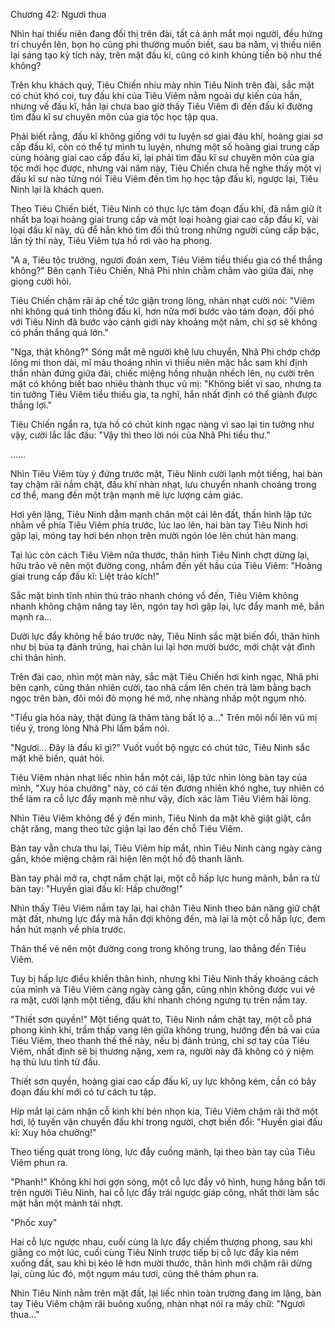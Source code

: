 




Chương 42: Ngươi thua


Nhìn hai thiếu niên đang đối thị trên đài, tất cả ánh mắt mọi người, đều hứng trí chuyển lên, bọn họ cũng phi thường muốn biết, sau ba năm, vị thiếu niên lại sáng tạo kỳ tích này, trên mặt đấu kĩ, cũng có kinh khủng tiến bộ như thế không?

Trên khu khách quý, Tiêu Chiến nhíu mày nhìn Tiêu Ninh trên đài, sắc mặt có chút khó coi, tuy đấu khí của Tiêu Viêm nằm ngoài dự kiến của hắn, nhưng về đấu kĩ, hắn lại chưa bao giờ thấy Tiêu Viêm đi đến đấu kĩ đường tìm đấu kĩ sư chuyên môn của gia tộc học tập qua.

Phải biết rằng, đấu kĩ không giống với tu luyện sơ giai đáu khí, hoàng giai sơ cấp đấu kĩ, còn có thể tự mình tu luyện, nhưng một số hoàng giai trung cấp cùng hoàng giai cao cấp đấu kĩ, lại phải tìm đấu kĩ sư chuyên môn của gia tộc mới học được, nhưng vài năm này, Tiêu Chiến chưa hề nghe thấy một vị đấu kĩ sư nào từng nói Tiêu Viêm đến tìm họ học tập đấu kĩ, ngược lại, Tiêu Ninh lại là khách quen.

Theo Tiêu Chiến biết, Tiêu Ninh có thực lực tám đoạn đấu khí, đã nắm giữ ít nhất ba loại hoàng giai trung cấp và một loại hoàng giai cao cấp đấu kĩ, vài loại đấu kĩ này, dủ để hắn khó tìm đối thủ trong những người cùng cấp bậc, lần tỷ thí này, Tiêu Viêm tựa hồ rơi vào hạ phong.

"A a, Tiêu tộc trưởng, ngươi đoán xem, Tiêu Viêm tiểu thiếu gia có thể thắng không?" Bên cạnh Tiêu Chiến, Nhã Phi nhìn chằm chằm vào giữa đài, nhẹ giọng cười hỏi.

Tiêu Chiến chậm rãi áp chế tức giận trong lòng, nhàn nhạt cười nói: "Viêm nhi không quá tinh thông đấu kĩ, hơn nữa mới bước vào tám đoạn, đối phó với Tiêu Ninh đã bước vào cảnh giới này khoảng một năm, chỉ sợ sẽ không có phần thắng quá lớn."

"Nga, thật không?" Sóng mắt mê người khẽ lưu chuyển, Nhã Phi chớp chớp lông mi thon dài, mĩ mâu thoáng nhìn vì thiếu niên mặc hắc sam khí định thần nhàn đứng giữa đài, chiếc miệng hồng nhuận nhếch lên, nụ cười trên mặt có không biết bao nhiêu thành thục vũ mị: "Không biết vì sao, nhưng ta tin tưởng Tiêu Viêm tiểu thiếu gia, ta nghĩ, hắn nhất định có thể giành được thắng lợi."

Tiêu Chiến ngẩn ra, tựa hồ có chút kinh ngạc nàng vì sao lại tin tưởng như vậy, cười lắc lắc đầu: "Vậy thì theo lời nói của Nhã Phi tiểu thư."

……

Nhìn Tiêu Viêm tùy ý đứng trước mặt, Tiêu Ninh cười lạnh một tiếng, hai bàn tay chậm rãi nắm chặt, đấu khí nhàn nhạt, lưu chuyển nhanh choáng trong cơ thể, mang đến một trận mạnh mẽ lực lượng cảm giác.

Hơi yên lặng, Tiêu Ninh dẵm mạnh chân một cái lên đất, thần hình lập tức nhằm về phía Tiêu Viêm phía trước, lúc lao lên, hai bàn tay Tiêu Ninh hơi gập lại, móng tay hơi bén nhọn trên mười ngón lóe lên chút hàn mang.

Tại lúc còn cách Tiêu Viêm nửa thước, thân hình Tiêu Ninh chợt dừng lại, hữu trảo vẽ nên một đường cong, nhắm đến yết hầu của Tiêu Viêm: "Hoàng giai trung cấp đấu kĩ: Liệt trảo kích!"

Sắc mặt bình tĩnh nhìn thủ trảo nhanh chóng vồ đến, Tiêu Viêm không nhanh không chậm nâng tay lên, ngón tay hơi gập lại, lực đẩy manh mẽ, bắn mạnh ra…

Dưới lực đẩy không hề báo trước này, Tiêu Ninh sắc mặt biến đổi, thân hình như bị búa tạ đánh trúng, hai chân lui lại hơn mười bước, mới chật vật đình chỉ thân hình.

Trên đài cao, nhìn một màn này, sắc mặt Tiêu Chiến hơi kinh ngạc, Nhã phi bên cạnh, cũng thản nhiên cười, tao nhã cầm lên chén trà làm bằng bạch ngọc trên bàn, đôi môi đỏ mọng hé mở, nhẹ nhàng nhấp một ngụm nhỏ.

"Tiểu gia hỏa này, thật đúng là thâm tàng bất lộ a…" Trên môi nổi lên vũ mị tiếu ý, trong lòng Nhã Phi lẩm bẩm nói.

"Ngươi… Đây là đấu kĩ gì?" Vuốt vuốt bộ ngực có chút tức, Tiêu Ninh sắc mặt khẽ biến, quát hỏi.

Tiêu Viêm nhàn nhạt liếc nhìn hắn một cái, lập tức nhìn lòng bàn tay của mình, "Xuy hỏa chưởng" này, có cái tên đương nhiên khó nghe, tuy nhiên có thể làm ra cỗ lực đẩy mạnh mẽ như vậy, đích xác làm Tiêu Viêm hài lòng.

Nhìn Tiêu Viêm không để ý đến mình, Tiêu Ninh da mặt khẽ giật giật, cắn chặt răng, mang theo tức giận lại lao đến chỗ Tiêu Viêm.

Bàn tay vẫn chưa thu lại, Tiêu Viêm híp mắt, nhìn Tiêu Ninh càng ngày càng gần, khóe miệng chậm rãi hiện lên một hồ độ thanh lãnh.

Bàn tay phải mở ra, chợt nắm chặt lại, một cỗ hấp lực hung mãnh, bắn ra từ bàn tay: "Huyền giai đấu kĩ: Hấp chưởng!"

Nhìn thấy Tiêu Viêm nắm tay lại, hai chân Tiêu Ninh theo bản năng giữ chặt mặt đất, nhưng lực đẩy mà hắn đợi không đến, mà lại là một cỗ hấp lực, đem hắn hút mạnh về phía trước.

Thân thể vẽ nên một đường cong trong không trung, lao thẳng đến Tiêu Viêm.

Tuy bị hấp lực điều khiển thân hình, nhưng khi Tiêu Ninh thấy khoảng cách của mình và Tiêu Viêm càng ngày càng gần, cũng nhịn không được vui vẻ ra mặt, cười lạnh một tiếng, đấu khí nhanh chóng ngưng tụ trên nắm tay.

"Thiết sơn quyền!" Một tiếng quát to, Tiêu Ninh nắm chặt tay, một cỗ phá phong kình khí, trầm thấp vang lên giữa không trung, hướng đến bả vai của Tiêu Viêm, theo thanh thế thế này, nếu bị đánh trúng, chỉ sợ tay của Tiêu Viêm, nhất định sẽ bị thương nặng, xem ra, người này đã không có ý niệm hạ thủ lưu tình từ đầu.

Thiết sơn quyền, hoàng giai cao cấp đấu kĩ, uy lực không kém, cần có bảy đoạn đấu khí mới có tư cách tu tập.

Híp mắt lại cảm nhận cỗ kình khí bén nhọn kia, Tiêu Viêm chậm rãi thở một hơi, lộ tuyến vận chuyển đấu khí trong người, chợt biến đổi: "Huyền giai đấu kĩ: Xuy hỏa chưởng!"

Theo tiếng quát trong lòng, lực đẩy cuồng mãnh, lại theo bàn tay của Tiêu Viêm phun ra.

"Phanh!" Không khí hơi gợn sóng, một cỗ lực đẩy vô hình, hung hăng bắn tới trên người Tiêu Ninh, hai cỗ lực đẩy trái ngược giáp công, nhất thời làm sắc mặt hắn một mảnh tái nhợt.

"Phốc xuy"

Hai cỗ lực ngược nhau, cuối cùng là lực đẩy chiếm thượng phong, sau khi giằng co một lúc, cuối cùng Tiêu Ninh trược tiếp bị cỗ lực đẩy kia ném xuống đất, sau khi bị kéo lê hơn mười thước, thân hình mới chậm rãi dừng lại, cùng lúc đó, một ngụm máu tươi, cũng thê thảm phun ra.

Nhìn Tiêu Ninh nằm trên mặt đất, lại liếc nhìn toàn trường đang im lặng, bàn tay Tiêu Viêm chậm rãi buông xuống, nhàn nhạt nói ra mấy chữ: "Ngươi thua…"




